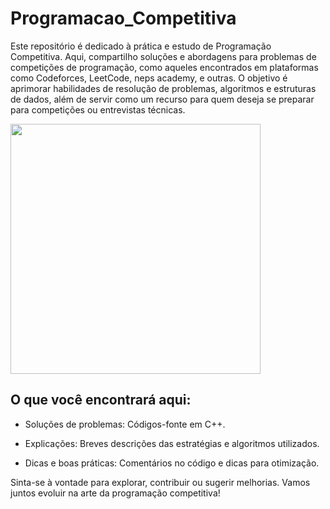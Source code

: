 # Programacao_Competitiva

Este repositório é dedicado à prática e estudo de Programação Competitiva. Aqui, compartilho soluções e abordagens para problemas de competições de programação, como aqueles encontrados em plataformas como Codeforces, LeetCode, neps academy, e outras. O objetivo é aprimorar habilidades de resolução de problemas, algoritmos e estruturas de dados, além de servir como um recurso para quem deseja se preparar para competições ou entrevistas técnicas.

<img src="https://user-images.githubusercontent.com/74038190/212284119-fbfd994d-8c2a-4a07-a75f-84e513833c1c.gif" width="400">

## O que você encontrará aqui:

- Soluções de problemas: Códigos-fonte em C++.

- Explicações: Breves descrições das estratégias e algoritmos utilizados.

- Dicas e boas práticas: Comentários no código e dicas para otimização.

Sinta-se à vontade para explorar, contribuir ou sugerir melhorias. Vamos juntos evoluir na arte da programação competitiva!

